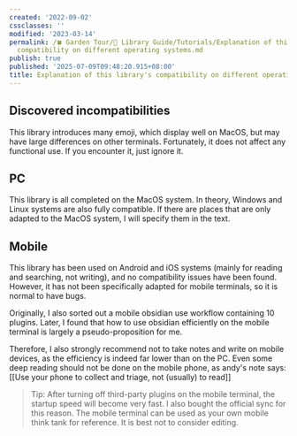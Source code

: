 ```yaml
---
created: '2022-09-02'
cssclasses: ''
modified: '2023-03-14'
permalink: /🍀 Garden Tour/🧰 Library Guide/Tutorials/Explanation of this library's
  compatibility on different operating systems.md
publish: true
published: '2025-07-09T09:48:20.915+08:00'
title: Explanation of this library's compatibility on different operating systems
---
```

## Discovered incompatibilities

This library introduces many emoji, which display well on MacOS, but may have large differences on other terminals. Fortunately, it does not affect any functional use. If you encounter it, just ignore it.

## PC

This library is all completed on the MacOS system. In theory, Windows and Linux systems are also fully compatible.
If there are places that are only adapted to the MacOS system, I will specify them in the text.

## Mobile

This library has been used on Android and iOS systems (mainly for reading and searching, not writing), and no compatibility issues have been found. However, it has not been specifically adapted for mobile terminals, so it is normal to have bugs.

Originally, I also sorted out a mobile obsidian use workflow containing 10 plugins. Later, I found that how to use obsidian efficiently on the mobile terminal is largely a pseudo-proposition for me.

Therefore, I also strongly recommend not to take notes and write on mobile devices, as the efficiency is indeed far lower than on the PC. Even some deep reading should not be done on the mobile phone, as andy's note says: [[Use your phone to collect and triage, not (usually) to read]]

>Tip: After turning off third-party plugins on the mobile terminal, the startup speed will become very fast. I also bought the official sync for this reason. The mobile terminal can be used as your own mobile think tank for reference. It is best not to consider editing. 